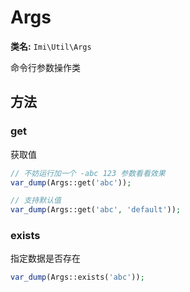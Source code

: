 # Args

**类名:** `Imi\Util\Args`

命令行参数操作类

## 方法

### get

获取值

```php
// 不妨运行加一个 -abc 123 参数看看效果
var_dump(Args::get('abc'));

// 支持默认值
var_dump(Args::get('abc', 'default'));
```

### exists

指定数据是否存在

```php
var_dump(Args::exists('abc'));
```
